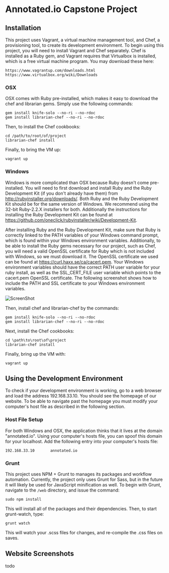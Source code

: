 # Annotated.io Capstone Project

## Installation
This project uses Vagrant, a virtual machine management tool, and Chef, a provisioning tool, to create its development environment. To begin using this project, you will need to install Vagrant and Chef separately. Chef is installed as a Ruby gem, and Vagrant requires that Virtualbox is installed, which is a free virtual machine program. You may download these here:
```
https://www.vagrantup.com/downloads.html
https://www.virtualbox.org/wiki/Downloads
```

### OSX
OSX comes with Ruby pre-installed, which makes it easy to download the chef and librarian gems. Simply use the following commands:
```
gem install knife-solo --no-ri --no-rdoc
gem install librarian-chef --no-ri --no-rdoc
```

Then, to install the Chef cookbooks:
```
cd /path/to/root/of/project
librarian-chef install
```

Finally, to bring the VM up:
```
vagrant up
```

### Windows
Windows is more complicated than OSX because Ruby doesn't come pre-installed. You will need to first download and install Ruby and the Ruby Development Kit (if you don't already have them) from http://rubyinstaller.org/downloads/. Both Ruby and the Ruby Development Kit should be for the same version of Windows. We recommend using the 32-bit Ruby-2.2.X installers for both. Additionally the instructions for installing the Ruby Development Kit can be found at https://github.com/oneclick/rubyinstaller/wiki/Development-Kit.

After installing Ruby and the Ruby Development Kit, make sure that Ruby is correctly linked to the PATH variables of your Windows command prompt, which is found within your Windows environment variables. Additionally, to be able to install the Ruby gems necessary for our project, such as Chef, you will need a valid OpenSSL certificate for Ruby which is not included with Windows, so we must download it. The OpenSSL certificate we used can be found at https://curl.haxx.se/ca/cacert.pem. Your Windows environment variables should have the correct PATH user variable for your ruby install, as well as the SSL\_CERT\_FILE user variable which points to the cacert.pem OpenSSL certificate. The following screenshot shows how to include the PATH and SSL certificate to your Windows environment variables.

![ScreenShot](https://raw.github.com/karlmoser/Video-Annotation/master/screenshots/1.png)

Then, install chef and librarian-chef by the commands:
```
gem install knife-solo --no-ri --no-rdoc
gem install librarian-chef --no-ri --no-rdoc
```

Next, install the Chef cookbooks:
```
cd \path\to\root\of\project
librarian-chef install
```
Finally, bring up the VM with:
```
vagrant up
```

## Using the Development Environment
To check if your development environment is working, go to a web browser and load the address 192.168.33.10. You should see the homepage of our website. To be able to navigate past the homepage you must modify your computer's host file as described in the following section.

### Host File Setup
For both Windows and OSX, the application thinks that it lives at the domain "annotated.io". Using your computer's hosts file, you can spoof this domain for your localhost. Add the following entry into your computer's hosts file:
```
192.168.33.10		annotated.io
```


### Grunt
This project uses NPM + Grunt to manages its packages and workflow automation. Currently, the project only uses Grunt for Sass, but in the future it will likely be used for JavaScript minification as well. To begin with Grunt, navigate to the `/web` directory, and issue the command:
```
sudo npm install 
```
This will install all of the packages and their dependencies. Then, to start grunt-watch, type:
```
grunt watch
```
This will watch your .scss files for changes, and re-compile the .css files on saves.

## Website Screenshots
todo
